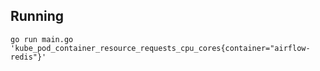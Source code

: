 ## Running

```
go run main.go 'kube_pod_container_resource_requests_cpu_cores{container="airflow-redis"}'
```